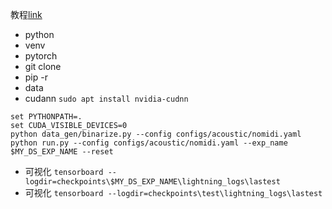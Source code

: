 教程[link](https://www.yuque.com/sunsa-i3ayc/sivu7h/qw2eg7win8unbwn0)

- python
- venv
- pytorch
- git clone
- pip -r
- data
- cudann `sudo apt install nvidia-cudnn`
```
set PYTHONPATH=. 
set CUDA_VISIBLE_DEVICES=0 
python data_gen/binarize.py --config configs/acoustic/nomidi.yaml
python run.py --config configs/acoustic/nomidi.yaml --exp_name $MY_DS_EXP_NAME --reset
```

- 可视化 `tensorboard --logdir=checkpoints\$MY_DS_EXP_NAME\lightning_logs\lastest`
- 可视化 `tensorboard --logdir=checkpoints\test\lightning_logs\lastest`
